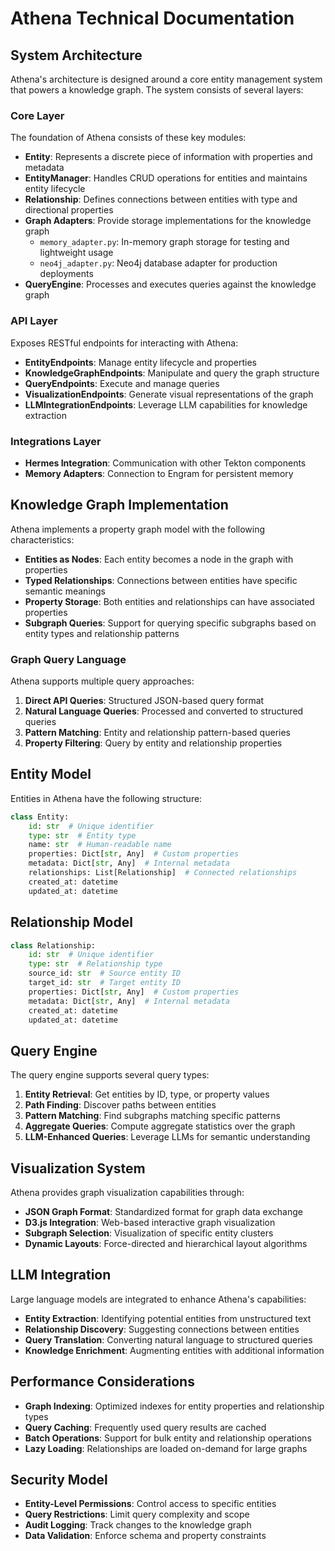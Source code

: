 # Athena Technical Documentation

## System Architecture

Athena's architecture is designed around a core entity management system that powers a knowledge graph. The system consists of several layers:

### Core Layer

The foundation of Athena consists of these key modules:

- **Entity**: Represents a discrete piece of information with properties and metadata
- **EntityManager**: Handles CRUD operations for entities and maintains entity lifecycle
- **Relationship**: Defines connections between entities with type and directional properties
- **Graph Adapters**: Provide storage implementations for the knowledge graph
  - `memory_adapter.py`: In-memory graph storage for testing and lightweight usage
  - `neo4j_adapter.py`: Neo4j database adapter for production deployments
- **QueryEngine**: Processes and executes queries against the knowledge graph

### API Layer

Exposes RESTful endpoints for interacting with Athena:

- **EntityEndpoints**: Manage entity lifecycle and properties
- **KnowledgeGraphEndpoints**: Manipulate and query the graph structure
- **QueryEndpoints**: Execute and manage queries
- **VisualizationEndpoints**: Generate visual representations of the graph
- **LLMIntegrationEndpoints**: Leverage LLM capabilities for knowledge extraction

### Integrations Layer

- **Hermes Integration**: Communication with other Tekton components
- **Memory Adapters**: Connection to Engram for persistent memory

## Knowledge Graph Implementation

Athena implements a property graph model with the following characteristics:

- **Entities as Nodes**: Each entity becomes a node in the graph with properties
- **Typed Relationships**: Connections between entities have specific semantic meanings
- **Property Storage**: Both entities and relationships can have associated properties
- **Subgraph Queries**: Support for querying specific subgraphs based on entity types and relationship patterns

### Graph Query Language

Athena supports multiple query approaches:

1. **Direct API Queries**: Structured JSON-based query format
2. **Natural Language Queries**: Processed and converted to structured queries
3. **Pattern Matching**: Entity and relationship pattern-based queries
4. **Property Filtering**: Query by entity and relationship properties

## Entity Model

Entities in Athena have the following structure:

```python
class Entity:
    id: str  # Unique identifier
    type: str  # Entity type
    name: str  # Human-readable name
    properties: Dict[str, Any]  # Custom properties
    metadata: Dict[str, Any]  # Internal metadata
    relationships: List[Relationship]  # Connected relationships
    created_at: datetime
    updated_at: datetime
```

## Relationship Model

```python
class Relationship:
    id: str  # Unique identifier
    type: str  # Relationship type
    source_id: str  # Source entity ID
    target_id: str  # Target entity ID
    properties: Dict[str, Any]  # Custom properties
    metadata: Dict[str, Any]  # Internal metadata
    created_at: datetime
    updated_at: datetime
```

## Query Engine

The query engine supports several query types:

1. **Entity Retrieval**: Get entities by ID, type, or property values
2. **Path Finding**: Discover paths between entities
3. **Pattern Matching**: Find subgraphs matching specific patterns
4. **Aggregate Queries**: Compute aggregate statistics over the graph
5. **LLM-Enhanced Queries**: Leverage LLMs for semantic understanding

## Visualization System

Athena provides graph visualization capabilities through:

- **JSON Graph Format**: Standardized format for graph data exchange
- **D3.js Integration**: Web-based interactive graph visualization
- **Subgraph Selection**: Visualization of specific entity clusters
- **Dynamic Layouts**: Force-directed and hierarchical layout algorithms

## LLM Integration

Large language models are integrated to enhance Athena's capabilities:

- **Entity Extraction**: Identifying potential entities from unstructured text
- **Relationship Discovery**: Suggesting connections between entities
- **Query Translation**: Converting natural language to structured queries
- **Knowledge Enrichment**: Augmenting entities with additional information

## Performance Considerations

- **Graph Indexing**: Optimized indexes for entity properties and relationship types
- **Query Caching**: Frequently used query results are cached
- **Batch Operations**: Support for bulk entity and relationship operations
- **Lazy Loading**: Relationships are loaded on-demand for large graphs

## Security Model

- **Entity-Level Permissions**: Control access to specific entities
- **Query Restrictions**: Limit query complexity and scope
- **Audit Logging**: Track changes to the knowledge graph
- **Data Validation**: Enforce schema and property constraints